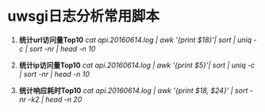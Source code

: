 uwsgi日志分析常用脚本
===================

1. **统计url访问量Top10**
*cat api.20160614.log | awk '{print $18}'| sort | uniq -c | sort -nr | head -n 10*

2. **统计ip访问量Top10**
*cat api.20160614.log | awk '{print $5}'| sort | uniq -c | sort -nr | head -n 10*
  
3. **统计响应耗时Top10**
*cat api.20160614.log | awk '{print $18, $24}' | sort -nr -k2 | head -n 20*
